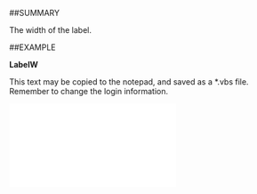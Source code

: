 

##SUMMARY

The width of the label.


##EXAMPLE

**LabelW**

This text may be copied to the notepad, and saved as a *.vbs file. Remember to change the login information.

![](../../Examples/vbs/SOUdefField.LabelW.vbs.txt)





